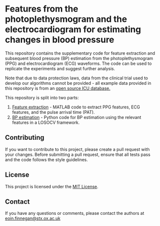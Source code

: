 # Features from the photoplethysmogram and the electrocardiogram for estimating changes in blood pressure

This repository contains the supplementary code for feature extraction and subsequent blood pressure (BP) estimation from the photoplethysmogram (PPG) and electrocardiogram (ECG) waveforms. The code can be used to replicate the experiments and suggest further analysis.

Note that due to data protection laws, data from the clinical trial used to develop our algorithms cannot be provided - all example data provided in this repository is from an [open source ICU database.](https://mimic.mit.edu/)

This repository is split into two parts:

1. [Feature extraction](/BP_est) - MATLAB code to extract PPG features, ECG features, and the pulse arrival time (PAT).
2. [BP estimation](#BP_est) - Python code for BP estimation using the relevant features in a LOSOCV framework.

## Contributing

If you want to contribute to this project, please create a pull request with your changes. Before submitting a pull request, ensure that all tests pass and the code follows the style guidelines.

## License

This project is licensed under the [MIT License](LICENSE).

## Contact

If you have any questions or comments, please contact the authors at eoin.finnegan@stx.ox.ac.uk
